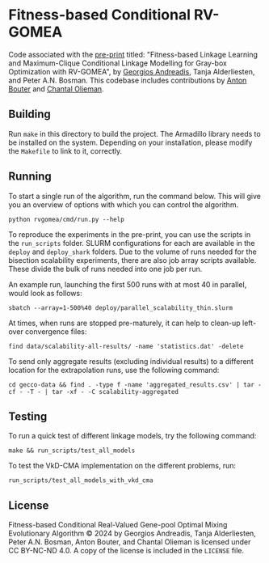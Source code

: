 # Fitness-based Conditional RV-GOMEA

Code associated with the [pre-print](https://arxiv.org/pdf/2402.10757) titled: "Fitness-based Linkage Learning and Maximum-Clique Conditional Linkage Modelling for Gray-box Optimization with RV-GOMEA", by [Georgios Andreadis](https://github.com/gandreadis/), Tanja Alderliesten, and Peter A.N. Bosman. This codebase includes contributions by [Anton Bouter](https://github.com/abouter/) and [Chantal Olieman](https://github.com/chantal-olieman/).

## Building

Run `make` in this directory to build the project. The Armadillo library needs to be installed on the system. Depending on your installation, please modify the `Makefile` to link to it, correctly.

## Running

To start a single run of the algorithm, run the command below. This will give you an overview of options with which you can control the algorithm.

```shell
python rvgomea/cmd/run.py --help
```

To reproduce the experiments in the pre-print, you can use the scripts in the `run_scripts` folder. SLURM configurations for each are available in the `deploy` and `deploy_shark` folders. Due to the volume of runs needed for the bisection scalability experiments, there are also job array scripts available. These divide the bulk of runs needed into one job per run.

An example run, launching the first 500 runs with at most 40 in parallel, would look as follows:

```shell
sbatch --array=1-500%40 deploy/parallel_scalability_thin.slurm
```

At times, when runs are stopped pre-maturely, it can help to clean-up left-over convergence files:

```shell
find data/scalability-all-results/ -name 'statistics.dat' -delete
```

To send only aggregate results (excluding individual results) to a different location for the extrapolation runs, use the following command:

```shell
cd gecco-data && find . -type f -name 'aggregated_results.csv' | tar -cf - -T - | tar -xf - -C scalability-aggregated
```

## Testing

To run a quick test of different linkage models, try the following command:

```shell
make && run_scripts/test_all_models
```

To test the VkD-CMA implementation on the different problems, run:

```shell
run_scripts/test_all_models_with_vkd_cma
```

## License

Fitness-based Conditional Real-Valued Gene-pool Optimal Mixing Evolutionary Algorithm © 2024 by Georgios Andreadis, Tanja Alderliesten, Peter A.N. Bosman, Anton Bouter, and Chantal Olieman is licensed under CC BY-NC-ND 4.0. A copy of the license is included in the `LICENSE` file.
